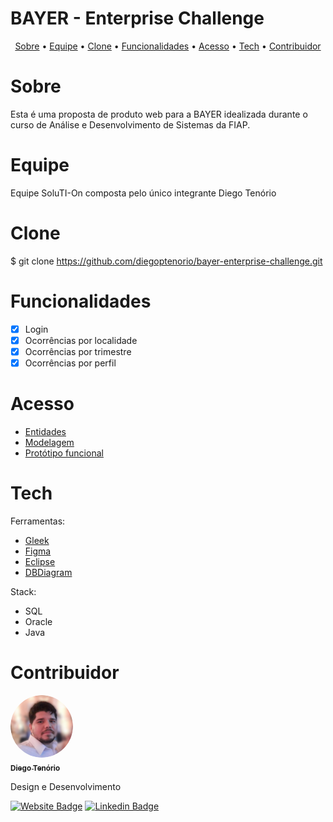 # BAYER - Enterprise Challenge

<p align="center">
 <a href="#sobre">Sobre</a> •
 <a href="#equipe">Equipe</a> •
 <a href="#clone">Clone</a> • 
 <a href="#funcionalidades">Funcionalidades</a> • 
 <a href="#acesso">Acesso</a> • 
 <a href="#tech">Tech</a> •
 <a href="#contribuidor">Contribuidor</a> 
</p>

# Sobre
Esta é uma proposta de produto web para a BAYER idealizada durante o curso de Análise e Desenvolvimento de Sistemas da FIAP.

# Equipe
Equipe SoluTI-On composta pelo único integrante Diego Tenório

# Clone
$ git clone <https://github.com/diegoptenorio/bayer-enterprise-challenge.git>

# Funcionalidades

- [x] Login
- [x] Ocorrências por localidade
- [x] Ocorrências por trimestre
- [x] Ocorrências por perfil

# Acesso

- <a href="https://app.gleek.io/diagrams/cmeY3TfJwpnFRCztHPP6xQ" target="_blank">Entidades</a>
- <a href="https://dbdiagram.io/d/6296993954ce2635273713ac" target="_blank">Modelagem</a>
- <a href="https://www.figma.com/proto/ZeY5j3CuaMgqpvLvGpqHJ1/Enterprise-Challenge---BAYER?node-id=524%3A2&starting-point-node-id=524%3A2&scaling=scale-down-width" target="_blank">Protótipo funcional</a>

# Tech

Ferramentas:

- <a href="https://app.gleek.io/" target="_blank">Gleek</a>
- <a href="https://www.figma.com" target="_blank">Figma</a>
- <a href="https://www.eclipse.org/downloads/" target="_blank">Eclipse</a>
- <a href="https://dbdiagram.io/" target="_blank">DBDiagram</a>

Stack:

- SQL
- Oracle
- Java

# Contribuidor

<a href="https://www.linkedin.com/in/diegotenorio" target="_blank">
 <img style="border-radius: 50%;" src="./assets/readme/diegotenorio.png" width="100px;" alt=""/>
 <br />
 <sub><b>Diego Tenório</b></sub></a>


Design e Desenvolvimento

[![Website Badge](https://img.shields.io/website?up_message=Portfolio&url=http%3A%2F%2Fwww.diegotenorio.com.br%2F)](http://www.diegotenorio.com.br) [![Linkedin Badge](https://img.shields.io/badge/-Diego-blue?style=flat-square&logo=Linkedin&logoColor=white&link=https://www.linkedin.com/in/diegotenorio)](https://www.linkedin.com/in/diegotenorio)